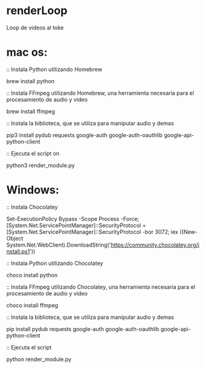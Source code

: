 # renderLoop
Loop de videos al toke

# mac os:

:: Instala Python utilizando Homebrew

brew install python

:: Instala FFmpeg utilizando Homebrew, una herramienta necesaria para el procesamiento de audio y video

brew install ffmpeg

:: Instala la biblioteca, que se utiliza para manipular audio y demas

pip3 install pydub requests google-auth google-auth-oauthlib google-api-python-client

:: Ejecuta el script on

python3 render_module.py


# Windows:
:: Instala Chocolatey

Set-ExecutionPolicy Bypass -Scope Process -Force; [System.Net.ServicePointManager]::SecurityProtocol = [System.Net.ServicePointManager]::SecurityProtocol -bor 3072; iex ((New-Object System.Net.WebClient).DownloadString('https://community.chocolatey.org/install.ps1'))

:: Instala Python utilizando Chocolatey

choco install python

:: Instala FFmpeg utilizando Chocolatey, una herramienta necesaria para el procesamiento de audio y video

choco install ffmpeg

:: Instala la biblioteca, que se utiliza para manipular audio y demas

pip install pydub requests google-auth google-auth-oauthlib google-api-python-client


:: Ejecuta el script

python render_module.py
